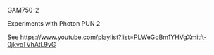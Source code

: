 GAM750-2

Experiments with Photon PUN 2

See https://www.youtube.com/playlist?list=PLWeGoBm1YHVgXmitft-0jkvcTVhAtL9vG
